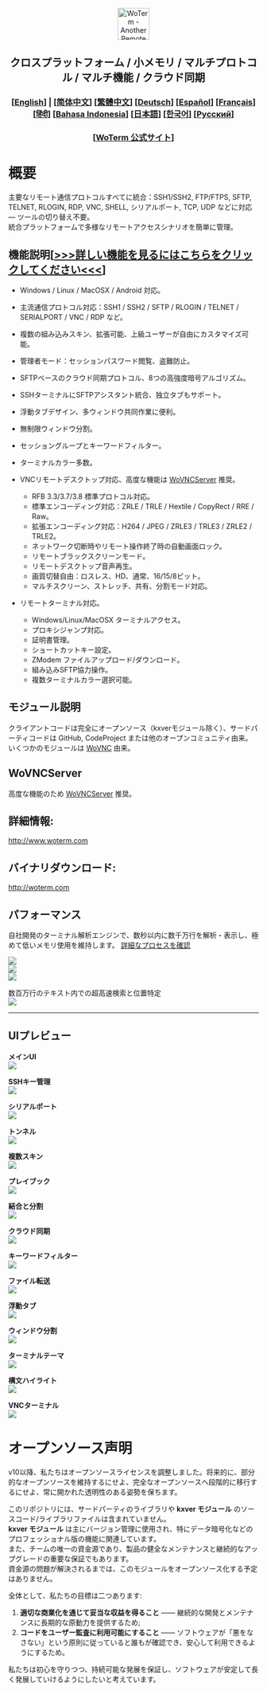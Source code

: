 <p align="center">
  <img src="woterm.png" width="64" alt="WoTerm - Another Remote Access Assistant">
  <h2 style="text-align: center;">クロスプラットフォーム / 小メモリ / マルチプロトコル / マルチ機能 / クラウド同期</h2>
<h3 style="text-align: center;">
  [<a href="../README.md">English</a>] | 
  [<a href="README-zh_CN.md">简体中文</a>]
  [<a href="README-zh_TW.md">繁體中文</a>]
  [<a href="README-de.md">Deutsch</a>]
  [<a href="README-es.md">Español</a>]
  [<a href="README-fr.md">Français</a>]
  [<a href="README-hi.md">हिंदी</a>]
  [<a href="README-id.md">Bahasa Indonesia</a>]
  [<a href="README-ja.md">日本語</a>]
  [<a href="README-ko.md">한국어</a>]
  [<a href="README-ru.md">Русский</a>]
</h3>
  <h3 style="text-align: center;">[<a href="https://woterm.com">WoTerm 公式サイト</a>]</a></h3>
</p>

# 概要
主要なリモート通信プロトコルすべてに統合：SSH1/SSH2, FTP/FTPS, SFTP, TELNET, RLOGIN, RDP, VNC, SHELL, シリアルポート, TCP, UDP などに対応 — ツールの切り替え不要。  
統合プラットフォームで多様なリモートアクセスシナリオを簡単に管理。

## 機能説明[<a href="https://en.woterm.com/versions/">&gt;&gt;&gt;詳しい機能を見るにはこちらをクリックしてください&lt;&lt;&lt;</a>]
- Windows / Linux / MacOSX / Android 対応。  
- 主流通信プロトコル対応：SSH1 / SSH2 / SFTP / RLOGIN / TELNET / SERIALPORT / VNC / RDP など。  
- 複数の組み込みスキン、拡張可能、上級ユーザーが自由にカスタマイズ可能。  
- 管理者モード：セッションパスワード閲覧、盗難防止。  
- SFTPベースのクラウド同期プロトコル、8つの高強度暗号アルゴリズム。  
- SSHターミナルにSFTPアシスタント統合、独立タブもサポート。  
- 浮動タブデザイン、多ウィンドウ共同作業に便利。  
- 無制限ウィンドウ分割。  
- セッショングループとキーワードフィルター。  
- ターミナルカラー多数。

- VNCリモートデスクトップ対応、高度な機能は [WoVNCServer](http://wovnc.com) 推奨。  
  - RFB 3.3/3.7/3.8 標準プロトコル対応。  
  - 標準エンコーディング対応：ZRLE / TRLE / Hextile / CopyRect / RRE / Raw。  
  - 拡張エンコーディング対応：H264 / JPEG / ZRLE3 / TRLE3 / ZRLE2 / TRLE2。  
  - ネットワーク切断時やリモート操作終了時の自動画面ロック。  
  - リモートブラックスクリーンモード。  
  - リモートデスクトップ音声再生。  
  - 画質切替自由：ロスレス、HD、通常、16/15/8ビット。  
  - マルチスクリーン、ストレッチ、共有、分割モード対応。

- リモートターミナル対応。  
  - Windows/Linux/MacOSX ターミナルアクセス。  
  - プロキシジャンプ対応。  
  - 証明書管理。  
  - ショートカットキー設定。  
  - ZModem ファイルアップロード/ダウンロード。  
  - 組み込みSFTP協力操作。  
  - 複数ターミナルカラー選択可能。

## モジュール説明
クライアントコードは完全にオープンソース（kxverモジュール除く）、サードパーティコードは GitHub, CodeProject または他のオープンコミュニティ由来。いくつかのモジュールは [WoVNC](http://wovnc.com) 由来。

## WoVNCServer
高度な機能のため [WoVNCServer](http://wovnc.com) 推奨。

## 詳細情報:
<a href="http://www.woterm.com">http://www.woterm.com</a>

## バイナリダウンロード:
<a href="http://woterm.com">http://woterm.com</a>

## パフォーマンス

自社開発のターミナル解析エンジンで、数秒以内に数千万行を解析・表示し、極めて低いメモリ使用を維持します。 [詳細なプロセスを確認](Performance-ja.md)

![](timeseq1.png)  
![](urandom_test_speed.png)  
![](urandom_test_memory.png)  

数百万行のテキスト内での超高速検索と位置特定  
![](search.gif)

---

## UIプレビュー

**メインUI**  
![](main.gif)  

**SSHキー管理**  
![](keymgr2.gif)  

**シリアルポート**  
![](serialport.gif)  

**トンネル**  
![](tunnel.png)  

**複数スキン**  
![](skins.png)  

**プレイブック**  
![](playbook.gif)  

**結合と分割**  
![](merge.gif)  

**クラウド同期**  
![](sync.gif)  

**キーワードフィルター**  
![](filter.gif)  

**ファイル転送**  
![](sftp.gif)  

**浮動タブ**  
![](float.gif)  

**ウィンドウ分割**  
![](split.gif)  

**ターミナルテーマ**  
![](patten.gif)  

**構文ハイライト**  
![](highlight.gif)  

**VNCターミナル**  
![](vnc.gif)


# オープンソース声明
v10以降、私たちはオープンソースライセンスを調整しました。将来的に、部分的なオープンソースを維持するにせよ、完全なオープンソースへ段階的に移行するにせよ、常に開かれた透明性のある姿勢を保ちます。  

このリポジトリには、サードパーティのライブラリや **kxver モジュール** のソースコード/ライブラリファイルは含まれていません。  
**kxver モジュール** は主にバージョン管理に使用され、特にデータ暗号化などのプロフェッショナル版の機能に関連しています。  
また、チームの唯一の資金源であり、製品の健全なメンテナンスと継続的なアップグレードの重要な保証でもあります。  
資金源の問題が解決されるまでは、このモジュールをオープンソース化する予定はありません。  

全体として、私たちの目標は二つあります:  
1. **適切な商業化を通じて妥当な収益を得ること** —— 継続的な開発とメンテナンスに長期的な原動力を提供するため;  
2. **コードをユーザー監査に利用可能にすること** —— ソフトウェアが「悪をなさない」という原則に従っていると誰もが確認でき、安心して利用できるようにするため。  

私たちは初心を守りつつ、持続可能な発展を保証し、ソフトウェアが安定して長く発展していけるようにしたいと考えています。  
